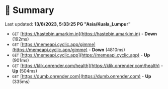 # 📖 Summary
Last updated: **13/8/2023, 5:33:25 PG "Asia/Kuala_Lumpur"**

- `GET` [https://hastebin.amarkim.in](https://hastebin.amarkim.in) - **Down** (192ms)
- `GET` [https://memeapi.cyclic.app/gimme](https://memeapi.cyclic.app/gimme) - **Down** (4810ms)
- `GET` [https://memeapi.cyclic.app](https://memeapi.cyclic.app) - **Up** (901ms)
- `GET` [https://klik.onrender.com/health](https://klik.onrender.com/health) - **Up** (504ms)
- `GET` [https://dumb.onrender.com](https://dumb.onrender.com) - **Up** (335ms)
